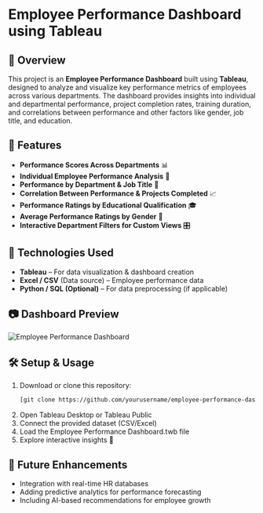 # Employee Performance Dashboard using Tableau  

## 📌 Overview  
This project is an **Employee Performance Dashboard** built using **Tableau**, designed to analyze and visualize key performance metrics of employees across various departments. The dashboard provides insights into individual and departmental performance, project completion rates, training duration, and correlations between performance and other factors like gender, job title, and education.  

## 🎯 Features  
- **Performance Scores Across Departments** 📊  
- **Individual Employee Performance Analysis** 👥  
- **Performance by Department & Job Title** 🏢  
- **Correlation Between Performance & Projects Completed** 📈  
- **Performance Ratings by Educational Qualification** 🎓  
- **Average Performance Ratings by Gender** 🚻  
- **Interactive Department Filters for Custom Views** 🎛  

## 📌 Technologies Used  
- **Tableau** – For data visualization & dashboard creation  
- **Excel / CSV** (Data source) – Employee performance data  
- **Python / SQL (Optional)** – For data preprocessing (if applicable)  

## 📷 Dashboard Preview  
![Employee Performance Dashboard](screenshot.png) 

## 🛠 Setup & Usage  
1. Download or clone this repository:  
   ```sh
   [git clone https://github.com/yourusername/employee-performance-dashboard.git](https://github.com/Kavin-Antony/Employee-Performance-Dashboard-using-Tableau.git)
2. Open Tableau Desktop or Tableau Public
3. Connect the provided dataset (CSV/Excel)
4. Load the Employee Performance Dashboard.twb file
5. Explore interactive insights 🎉

## 📌 Future Enhancements
- Integration with real-time HR databases
- Adding predictive analytics for performance forecasting
- Including AI-based recommendations for employee growth

